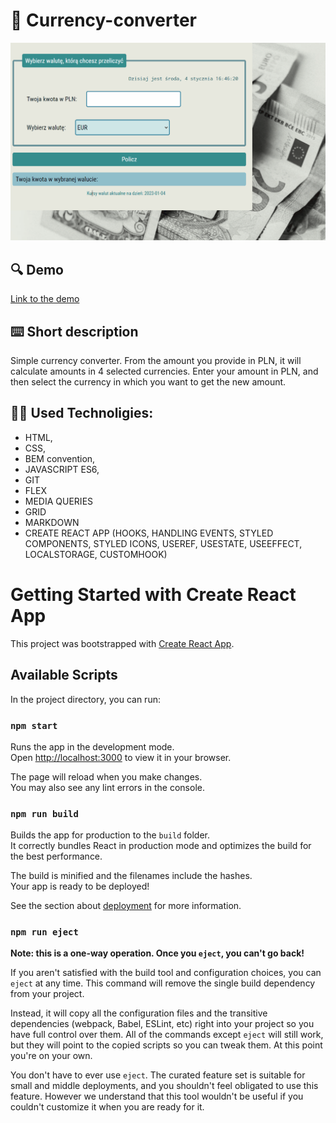 # 💱 Currency-converter

![How tu use](public/images/animation.gif)

## 🔍 Demo

[Link to the demo](https://marianna-weychan.github.io/currency-converter-react/)

## [](https://github.com/Marianna-Weychan/currency-converter/edit/main/README.md#short-description) ⌨️ Short description

Simple currency converter.
From the amount you provide in PLN, it will calculate amounts in 4 selected currencies.
Enter your amount in PLN, and then select the currency in which you want to get the new amount.

## 👩‍💻 Used Technoligies:

- HTML,
- CSS,
- BEM convention,
- JAVASCRIPT ES6,
- GIT
- FLEX
- MEDIA QUERIES
- GRID
- MARKDOWN
- CREATE REACT APP (HOOKS, HANDLING EVENTS, STYLED COMPONENTS, STYLED ICONS, USEREF, USESTATE, USEEFFECT, LOCALSTORAGE, CUSTOMHOOK)

# Getting Started with Create React App

This project was bootstrapped with [Create React App](https://github.com/facebook/create-react-app).

## Available Scripts

In the project directory, you can run:

### `npm start`

Runs the app in the development mode.\
Open [http://localhost:3000](http://localhost:3000) to view it in your browser.

The page will reload when you make changes.\
You may also see any lint errors in the console.

### `npm run build`

Builds the app for production to the `build` folder.\
It correctly bundles React in production mode and optimizes the build for the best performance.

The build is minified and the filenames include the hashes.\
Your app is ready to be deployed!

See the section about [deployment](https://facebook.github.io/create-react-app/docs/deployment) for more information.

### `npm run eject`

**Note: this is a one-way operation. Once you `eject`, you can't go back!**

If you aren't satisfied with the build tool and configuration choices, you can `eject` at any time. This command will remove the single build dependency from your project.

Instead, it will copy all the configuration files and the transitive dependencies (webpack, Babel, ESLint, etc) right into your project so you have full control over them. All of the commands except `eject` will still work, but they will point to the copied scripts so you can tweak them. At this point you're on your own.

You don't have to ever use `eject`. The curated feature set is suitable for small and middle deployments, and you shouldn't feel obligated to use this feature. However we understand that this tool wouldn't be useful if you couldn't customize it when you are ready for it.
